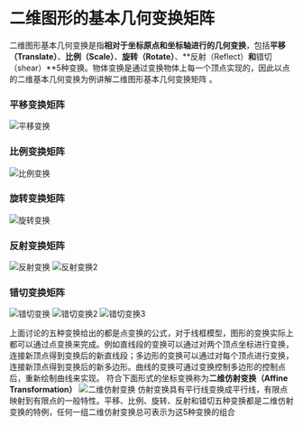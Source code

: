 # 二维图形的基本几何变换矩阵
 
 二维图形基本几何变换是指**相对于坐标原点和坐标轴进行的几何变换**，包括**平移（Translate）**、**比例（Scale）**、**旋转（Rotate）**、**反射（Reflect）**和**错切（shear）**5种变换。物体变换是通过变换物体上每一个顶点实现的，因此以点的二维基本几何变换为例讲解二维图形基本几何变换矩阵 。

### 平移变换矩阵
![平移变换](_v_images/20200110154713384_15592.png)

### 比例变换矩阵
![比例变换](_v_images/20200110155009157_13998.png)

### 旋转变换矩阵
![旋转变换](_v_images/20200110155150283_17564.png)

### 反射变换矩阵
![反射变换](_v_images/20200110155309908_18662.png)
![反射变换2](_v_images/20200110155334120_21880.png)
### 错切变换矩阵
![错切变换](_v_images/20200110155407152_14433.png)
![错切变换2](_v_images/20200110155445681_14073.png)
![错切变换3](_v_images/20200110155542023_16806.png)

上面讨论的五种变换给出的都是点变换的公式，对于线框模型，图形的变换实际上都可以通过点变换来完成。例如直线段的变换可以通过对两个顶点坐标进行变换，连接新顶点得到变换后的新直线段；多边形的变换可以通过对每个顶点进行变换，连接新顶点得到变换后的新多边形。曲线的变换可通过变换控制多边形的控制点后，重新绘制曲线来实现。 
符合下面形式的坐标变换称为**二维仿射变换（Affine Transformation）**
![二维仿射变换](_v_images/20200110155633587_22774.png)
仿射变换具有平行线变换成平行线，有限点映射到有限点的一般特性。平移、比例、旋转、反射和错切五种变换都是二维仿射变换的特例，任何一组二维仿射变换总可表示为这5种变换的组合